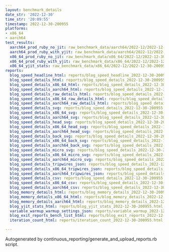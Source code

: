 ```yaml
---
layout: benchmark_details
date_str: '2022-12-30'
time_str: '20:09:55'
timestamp: 2022-12-30-200955
platforms:
- x86_64
- aarch64
test_results:
  aarch64_prod_ruby_no_jit: raw_benchmark_data/aarch64/2022-12/2022-12-30-200955_basic_benchmark_aarch64_prod_ruby_no_jit.json
  aarch64_prod_ruby_with_yjit: raw_benchmark_data/aarch64/2022-12/2022-12-30-200955_basic_benchmark_aarch64_prod_ruby_with_yjit.json
  x86_64_prod_ruby_no_jit: raw_benchmark_data/x86_64/2022-12/2022-12-30-200955_basic_benchmark_x86_64_prod_ruby_no_jit.json
  x86_64_prod_ruby_with_yjit: raw_benchmark_data/x86_64/2022-12/2022-12-30-200955_basic_benchmark_x86_64_prod_ruby_with_yjit.json
  x86_64_yjit_stats: raw_benchmark_data/x86_64/2022-12/2022-12-30-200955_basic_benchmark_x86_64_yjit_stats.json
reports:
  blog_speed_headline_html: reports/blog_speed_headline_2022-12-30-200955.html
  blog_speed_details_html: reports/blog_speed_details_2022-12-30-200955.html
  blog_speed_details_x86_64_html: reports/blog_speed_details_2022-12-30-200955.x86_64.html
  blog_speed_details_aarch64_html: reports/blog_speed_details_2022-12-30-200955.aarch64.html
  blog_speed_details_raw_details_html: reports/blog_speed_details_2022-12-30-200955.raw_details.html
  blog_speed_details_x86_64_raw_details_html: reports/blog_speed_details_2022-12-30-200955.x86_64.raw_details.html
  blog_speed_details_aarch64_raw_details_html: reports/blog_speed_details_2022-12-30-200955.aarch64.raw_details.html
  blog_speed_details_svg: reports/blog_speed_details_2022-12-30-200955.svg
  blog_speed_details_x86_64_svg: reports/blog_speed_details_2022-12-30-200955.x86_64.svg
  blog_speed_details_aarch64_svg: reports/blog_speed_details_2022-12-30-200955.aarch64.svg
  blog_speed_details_head_svg: reports/blog_speed_details_2022-12-30-200955.head.svg
  blog_speed_details_x86_64_head_svg: reports/blog_speed_details_2022-12-30-200955.x86_64.head.svg
  blog_speed_details_aarch64_head_svg: reports/blog_speed_details_2022-12-30-200955.aarch64.head.svg
  blog_speed_details_back_svg: reports/blog_speed_details_2022-12-30-200955.back.svg
  blog_speed_details_x86_64_back_svg: reports/blog_speed_details_2022-12-30-200955.x86_64.back.svg
  blog_speed_details_aarch64_back_svg: reports/blog_speed_details_2022-12-30-200955.aarch64.back.svg
  blog_speed_details_micro_svg: reports/blog_speed_details_2022-12-30-200955.micro.svg
  blog_speed_details_x86_64_micro_svg: reports/blog_speed_details_2022-12-30-200955.x86_64.micro.svg
  blog_speed_details_aarch64_micro_svg: reports/blog_speed_details_2022-12-30-200955.aarch64.micro.svg
  blog_speed_details_tripwires_json: reports/blog_speed_details_2022-12-30-200955.tripwires.json
  blog_speed_details_x86_64_tripwires_json: reports/blog_speed_details_2022-12-30-200955.x86_64.tripwires.json
  blog_speed_details_aarch64_tripwires_json: reports/blog_speed_details_2022-12-30-200955.aarch64.tripwires.json
  blog_speed_details_csv: reports/blog_speed_details_2022-12-30-200955.csv
  blog_speed_details_x86_64_csv: reports/blog_speed_details_2022-12-30-200955.x86_64.csv
  blog_speed_details_aarch64_csv: reports/blog_speed_details_2022-12-30-200955.aarch64.csv
  blog_memory_details_html: reports/blog_memory_details_2022-12-30-200955.html
  blog_memory_details_x86_64_html: reports/blog_memory_details_2022-12-30-200955.x86_64.html
  blog_memory_details_aarch64_html: reports/blog_memory_details_2022-12-30-200955.aarch64.html
  blog_yjit_stats_html: reports/blog_yjit_stats_2022-12-30-200955.html
  variable_warmup_warmup_settings_json: reports/variable_warmup_2022-12-30-200955.warmup_settings.json
  blog_exit_reports_bench_list_html: reports/blog_exit_reports_2022-12-30-200955.bench_list.html
  iteration_count_html: reports/iteration_count_2022-12-30-200955.html

---
```

Autogenerated by continuous_reporting/generate_and_upload_reports.rb script.
